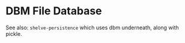 DBM File Database
=================

See also: `shelve-persistence` which uses dbm underneath, along with pickle.
